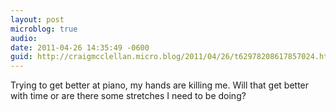 ```yaml
---
layout: post
microblog: true
audio: 
date: 2011-04-26 14:35:49 -0600
guid: http://craigmcclellan.micro.blog/2011/04/26/t62978208617857024.html
---
```

Trying to get better at piano, my hands are killing me.  Will that get better with time or are there some stretches I need to be doing?
